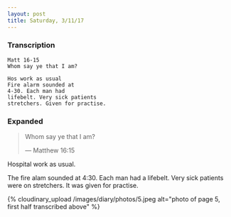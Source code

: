 ```yaml
---
layout: post
title: Saturday, 3/11/17
---
```


### Transcription

    Matt 16-15
    Whom say ye that I am?

    Hos work as usual
    Fire alarm sounded at
    4-30. Each man had
    lifebelt. Very sick patients
    stretchers. Given for practise.

### Expanded

> Whom say ye that I am?
>
> — Matthew 16:15

Hospital work as usual.

The fire alam sounded at 4:30. Each man had a lifebelt. Very sick patients were on stretchers. It was given for practise.

{% cloudinary_upload /images/diary/photos/5.jpeg alt="photo of page 5, first half transcribed above" %}
